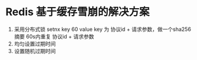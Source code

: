 # Redis 基于缓存雪崩的解决方案
1. 采用分布式锁
   setnx key 60 value
   key 为 协议id + 请求参数，做一个sha256摘要
          60s内重复  协议id + 请求参数
2. 均匀设置过期时间
3. 设置随机过期时间
